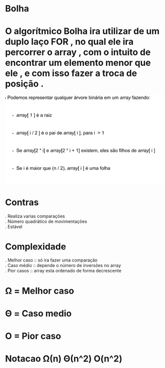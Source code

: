 # Bolha

# O algorítmico Bolha ira utilizar de um duplo laço FOR , no qual ele ira percorrer o array , com o intuito de encontrar um elemento menor que ele , e com isso fazer a troca de posição .


![alt text](heap.png)
# Contras
. Realiza varias comparações<br />
. Número quadrático de movimentações<br />
. Estável

# Complexidade
. Melhor caso :: só ira fazer uma comparação<br />
. Caso médio :: depende o número de inversões no array<br />
. Pior casos :: array esta ordenado de forma decrescente

# Ω = Melhor caso
# Θ = Caso medio
# O = Pior caso

# Notacao        Ω(n)  Θ(n^2)  O(n^2)
